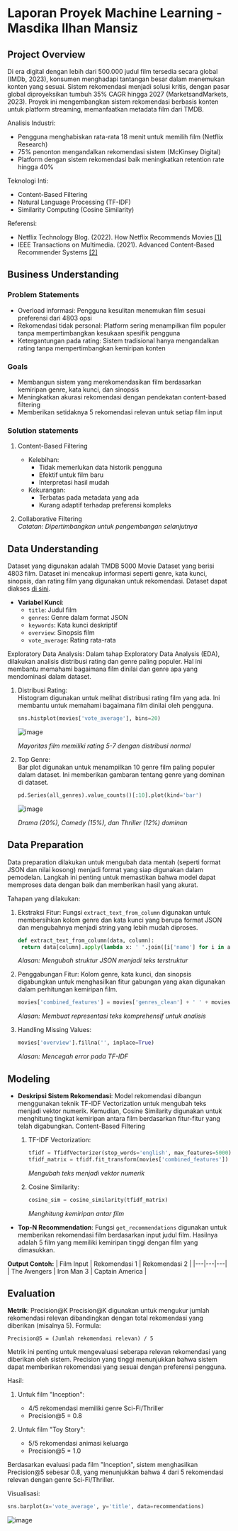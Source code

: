 # Laporan Proyek Machine Learning - Masdika Ilhan Mansiz

## Project Overview

Di era digital dengan lebih dari 500.000 judul film tersedia secara global (IMDb, 2023), konsumen menghadapi tantangan besar dalam menemukan konten yang sesuai. Sistem rekomendasi menjadi solusi kritis, dengan pasar global diproyeksikan tumbuh 35% CAGR hingga 2027 (MarketsandMarkets, 2023). Proyek ini mengembangkan sistem rekomendasi berbasis konten untuk platform streaming, memanfaatkan metadata film dari TMDB.

Analisis Industri:
- Pengguna menghabiskan rata-rata 18 menit untuk memilih film (Netflix Research)
- 75% penonton mengandalkan rekomendasi sistem (McKinsey Digital)
- Platform dengan sistem rekomendasi baik meningkatkan retention rate hingga 40%

Teknologi Inti:
- Content-Based Filtering
- Natural Language Processing (TF-IDF)
- Similarity Computing (Cosine Similarity)

Referensi:
- Netflix Technology Blog. (2022). How Netflix Recommends Movies [[1]](https://netflixtechblog.com/foundation-model-for-personalized-recommendation-1a0bd8e02d39)
- IEEE Transactions on Multimedia. (2021). Advanced Content-Based Recommender Systems [[2]](https://www.researchgate.net/publication/344454095_Recommender_Systems_Leveraging_Multimedia_Content)

## Business Understanding

### Problem Statements
- Overload informasi: Pengguna kesulitan menemukan film sesuai preferensi dari 4803 opsi
- Rekomendasi tidak personal: Platform sering menampilkan film populer tanpa mempertimbangkan kesukaan spesifik pengguna
- Ketergantungan pada rating: Sistem tradisional hanya mengandalkan rating tanpa mempertimbangkan kemiripan konten

### Goals
- Membangun sistem yang merekomendasikan film berdasarkan kemiripan genre, kata kunci, dan sinopsis
- Meningkatkan akurasi rekomendasi dengan pendekatan content-based filtering
- Memberikan setidaknya 5 rekomendasi relevan untuk setiap film input

### Solution statements
1. Content-Based Filtering
   - Kelebihan:
     - Tidak memerlukan data historik pengguna
     - Efektif untuk film baru
     - Interpretasi hasil mudah
   - Kekurangan:
     - Terbatas pada metadata yang ada
     - Kurang adaptif terhadap preferensi kompleks
       
2. Collaborative Filtering  
*Catatan: Dipertimbangkan untuk pengembangan selanjutnya*

## Data Understanding
Dataset yang digunakan adalah TMDB 5000 Movie Dataset yang berisi 4803 film. Dataset ini mencakup informasi seperti genre, kata kunci, sinopsis, dan rating film yang digunakan untuk rekomendasi. Dataset dapat diakses [di sini](https://www.kaggle.com/datasets/tmdb/tmdb-movie-metadata?select=tmdb_5000_movies.csv).
- **Variabel Kunci**:
   - `title`: Judul film
   - `genres`: Genre dalam format JSON
   - `keywords`: Kata kunci deskriptif
   - `overview`: Sinopsis film
   - `vote_average`: Rating rata-rata

Exploratory Data Analysis:
Dalam tahap Exploratory Data Analysis (EDA), dilakukan analisis distribusi rating dan genre paling populer. Hal ini membantu memahami bagaimana film dinilai dan genre apa yang mendominasi dalam dataset.

1. Distribusi Rating:  
   Histogram digunakan untuk melihat distribusi rating film yang ada. Ini membantu untuk memahami bagaimana film dinilai oleh pengguna.
   ```python
   sns.histplot(movies['vote_average'], bins=20)
   ```
   ![image](https://github.com/user-attachments/assets/b962e81a-33e2-4bf3-b549-c947d6e71139)
   
   *Mayoritas film memiliki rating 5-7 dengan distribusi normal*

3. Top Genre:  
   Bar plot digunakan untuk menampilkan 10 genre film paling populer dalam dataset. Ini memberikan gambaran tentang genre yang dominan di dataset.
    ```python
   pd.Series(all_genres).value_counts()[:10].plot(kind='bar')
   ```
   ![image](https://github.com/user-attachments/assets/542b7c4e-138f-460e-a632-66ba8054588e)

   *Drama (20%), Comedy (15%), dan Thriller (12%) dominan*

## Data Preparation
Data preparation dilakukan untuk mengubah data mentah (seperti format JSON dan nilai kosong) menjadi format yang siap digunakan dalam pemodelan. Langkah ini penting untuk memastikan bahwa model dapat memproses data dengan baik dan memberikan hasil yang akurat.

Tahapan yang dilakukan:
1. Ekstraksi Fitur:
   Fungsi `extract_text_from_column` digunakan untuk membersihkan kolom genre dan kata kunci yang berupa format JSON dan mengubahnya menjadi string yang lebih mudah diproses.
   ```python
   def extract_text_from_column(data, column):
    return data[column].apply(lambda x: ' '.join([i['name'] for i in ast.literal_eval(x)]))
   ```
   *Alasan: Mengubah struktur JSON menjadi teks terstruktur*
   
3. Penggabungan Fitur:
   Kolom genre, kata kunci, dan sinopsis digabungkan untuk menghasilkan fitur gabungan yang akan digunakan dalam perhitungan kemiripan film.
   ```python
   movies['combined_features'] = movies['genres_clean'] + ' ' + movies['keywords_clean'] + ' ' + movies['overview']
   ```
   *Alasan: Membuat representasi teks komprehensif untuk analisis*
   
5. Handling Missing Values:
   ```python
   movies['overview'].fillna('', inplace=True)
   ```
   *Alasan: Mencegah error pada TF-IDF*

## Modeling
- **Deskripsi Sistem Rekomendasi**:
Model rekomendasi dibangun menggunakan teknik TF-IDF Vectorization untuk mengubah teks menjadi vektor numerik. Kemudian, Cosine Similarity digunakan untuk menghitung tingkat kemiripan antara film berdasarkan fitur-fitur yang telah digabungkan.
Content-Based Filtering
   1. TF-IDF Vectorization:
      ```python
      tfidf = TfidfVectorizer(stop_words='english', max_features=5000)
      tfidf_matrix = tfidf.fit_transform(movies['combined_features'])
      ```
      *Mengubah teks menjadi vektor numerik*
      
   3. Cosine Similarity:
      ```python
      cosine_sim = cosine_similarity(tfidf_matrix)
      ```
      *Menghitung kemiripan antar film*

- **Top-N Recommendation**:
Fungsi `get_recommendations` digunakan untuk memberikan rekomendasi film berdasarkan input judul film. Hasilnya adalah 5 film yang memiliki kemiripan tinggi dengan film yang dimasukkan.
   
**Output Contoh:**
| Film Input |	Rekomendasi 1 |	Rekomendasi 2 |
|---|---|---|
| The Avengers |	Iron Man 3 |	Captain America |

## Evaluation
**Metrik**: Precision@K
Precision@K digunakan untuk mengukur jumlah rekomendasi relevan dibandingkan dengan total rekomendasi yang diberikan (misalnya 5).
Formula:
```
Precision@5 = (Jumlah rekomendasi relevan) / 5
```
Metrik ini penting untuk mengevaluasi seberapa relevan rekomendasi yang diberikan oleh sistem. Precision yang tinggi menunjukkan bahwa sistem dapat memberikan rekomendasi yang sesuai dengan preferensi pengguna.

Hasil:
1. Untuk film "Inception":
   - 4/5 rekomendasi memiliki genre Sci-Fi/Thriller
   - Precision@5 = 0.8

2. Untuk film "Toy Story":
   - 5/5 rekomendasi animasi keluarga
   - Precision@5 = 1.0

Berdasarkan evaluasi pada film "Inception", sistem menghasilkan Precision@5 sebesar 0.8, yang menunjukkan bahwa 4 dari 5 rekomendasi relevan dengan genre Sci-Fi/Thriller.

Visualisasi:
```python
sns.barplot(x='vote_average', y='title', data=recommendations)
```
![image](https://github.com/user-attachments/assets/ad4d0aa3-3838-455e-a87b-c35b5d401725)





